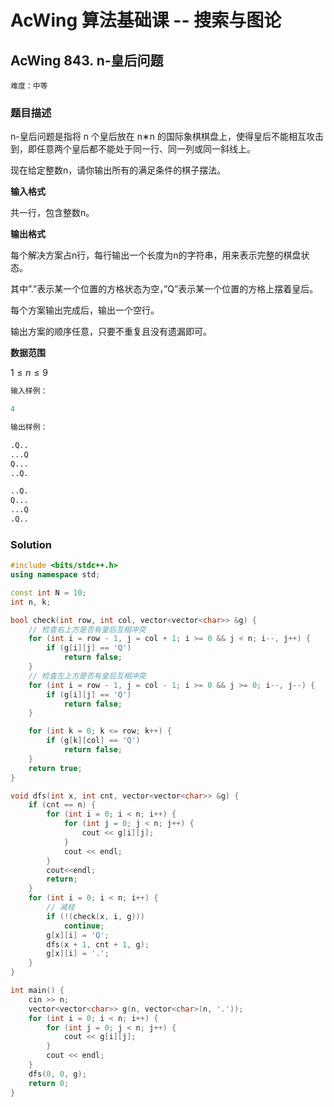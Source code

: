 # AcWing 算法基础课 -- 搜索与图论

## AcWing 843. n-皇后问题 

`难度：中等`

### 题目描述

n-皇后问题是指将 n 个皇后放在 n∗n 的国际象棋棋盘上，使得皇后不能相互攻击到，即任意两个皇后都不能处于同一行、同一列或同一斜线上。

现在给定整数n，请你输出所有的满足条件的棋子摆法。

**输入格式**

共一行，包含整数n。

**输出格式**

每个解决方案占n行，每行输出一个长度为n的字符串，用来表示完整的棋盘状态。

其中”.”表示某一个位置的方格状态为空，”Q”表示某一个位置的方格上摆着皇后。

每个方案输出完成后，输出一个空行。

输出方案的顺序任意，只要不重复且没有遗漏即可。

**数据范围**

$1≤n≤9$

```r
输入样例：

4

输出样例：

.Q..
...Q
Q...
..Q. 

..Q.
Q...
...Q
.Q..
```

### Solution

```c++
#include <bits/stdc++.h>
using namespace std;

const int N = 10;
int n, k;

bool check(int row, int col, vector<vector<char>> &g) {
    // 检查右上方是否有皇后互相冲突
    for (int i = row - 1, j = col + 1; i >= 0 && j < n; i--, j++) {
        if (g[i][j] == 'Q')
            return false;
    }
    // 检查左上方是否有皇后互相冲突
    for (int i = row - 1, j = col - 1; i >= 0 && j >= 0; i--, j--) {
        if (g[i][j] == 'Q')
            return false;
    }

    for (int k = 0; k <= row; k++) {
        if (g[k][col] == 'Q')
            return false;
    }
    return true;
}

void dfs(int x, int cnt, vector<vector<char>> &g) {
    if (cnt == n) {
        for (int i = 0; i < n; i++) {
            for (int j = 0; j < n; j++) {
                cout << g[i][j];
            }
            cout << endl;
        }
        cout<<endl;
        return;
    }
    for (int i = 0; i < n; i++) {
        // 减枝
        if (!(check(x, i, g)))
            continue;
        g[x][i] = 'Q';
        dfs(x + 1, cnt + 1, g);
        g[x][i] = '.';
    }
}

int main() {
    cin >> n;
    vector<vector<char>> g(n, vector<char>(n, '.'));
    for (int i = 0; i < n; i++) {
        for (int j = 0; j < n; j++) {
            cout << g[i][j];
        }
        cout << endl;
    }
    dfs(0, 0, g);
    return 0;
}

```